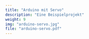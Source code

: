 ```yaml
---
title: "Arduino mit Servo"
description: "Eine Beispielprojekt"
weight: 9
img: "arduino-servo.jpg"
file: "arduino-servo.pdf"
---
```

